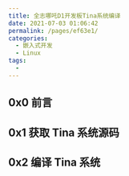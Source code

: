 ```yaml
---
title: 全志哪吒D1开发板Tina系统编译
date: 2021-07-03 01:06:42
permalink: /pages/ef63e1/
categories:
  - 嵌入式开发
  - Linux
tags:
  - 
---
```


## 0x0 前言

## 0x1 获取 Tina 系统源码

## 0x2 编译 Tina 系统

